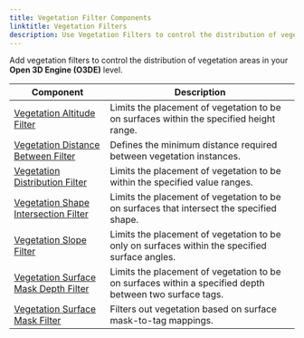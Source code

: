 ```yaml
---
title: Vegetation Filter Components
linktitle: Vegetation Filters
description: Use Vegetation Filters to control the distribution of vegetation areas in your Open 3D Engine (O3DE) level.
---
```


Add vegetation filters to control the distribution of vegetation areas in your **Open 3D Engine (O3DE)** level.

| Component | Description | 
| - | - |
| [Vegetation Altitude Filter](vegetation-altitude-filter) | Limits the placement of vegetation to be on surfaces within the specified height range. |
| [Vegetation Distance Between Filter](vegetation-distance-between-filter) | Defines the minimum distance required between vegetation instances. |
| [Vegetation Distribution Filter](vegetation-distribution-filter) | Limits the placement of vegetation to be within the specified value ranges. |
| [Vegetation Shape Intersection Filter](vegetation-shape-intersection-filter) | Limits the placement of vegetation to be on surfaces that intersect the specified shape. |
| [Vegetation Slope Filter](vegetation-slope-filter) | Limits the placement of vegetation to be only on surfaces within the specified surface angles. |
| [Vegetation Surface Mask Depth Filter](vegetation-surface-mask-depth-filter) | Limits the placement of vegetation to be on surfaces within a specified depth between two surface tags. |
| [Vegetation Surface Mask Filter](vegetation-surface-mask-filter) | Filters out vegetation based on surface mask-to-tag mappings. |
